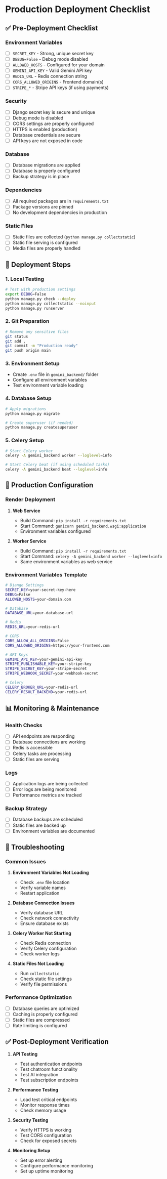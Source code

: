 # Production Deployment Checklist

## ✅ Pre-Deployment Checklist

### Environment Variables
- [ ] `SECRET_KEY` - Strong, unique secret key
- [ ] `DEBUG=False` - Debug mode disabled
- [ ] `ALLOWED_HOSTS` - Configured for your domain
- [ ] `GEMINI_API_KEY` - Valid Gemini API key
- [ ] `REDIS_URL` - Redis connection string
- [ ] `CORS_ALLOWED_ORIGINS` - Frontend domain(s)
- [ ] `STRIPE_*` - Stripe API keys (if using payments)

### Security
- [ ] Django secret key is secure and unique
- [ ] Debug mode is disabled
- [ ] CORS settings are properly configured
- [ ] HTTPS is enabled (production)
- [ ] Database credentials are secure
- [ ] API keys are not exposed in code

### Database
- [ ] Database migrations are applied
- [ ] Database is properly configured
- [ ] Backup strategy is in place

### Dependencies
- [ ] All required packages are in `requirements.txt`
- [ ] Package versions are pinned
- [ ] No development dependencies in production

### Static Files
- [ ] Static files are collected (`python manage.py collectstatic`)
- [ ] Static file serving is configured
- [ ] Media files are properly handled

## 🚀 Deployment Steps

### 1. Local Testing
```bash
# Test with production settings
export DEBUG=False
python manage.py check --deploy
python manage.py collectstatic --noinput
python manage.py runserver
```

### 2. Git Preparation
```bash
# Remove any sensitive files
git status
git add .
git commit -m "Production ready"
git push origin main
```

### 3. Environment Setup
- Create `.env` file in `gemini_backend/` folder
- Configure all environment variables
- Test environment variable loading

### 4. Database Setup
```bash
# Apply migrations
python manage.py migrate

# Create superuser (if needed)
python manage.py createsuperuser
```

### 5. Celery Setup
```bash
# Start Celery worker
celery -A gemini_backend worker --loglevel=info

# Start Celery beat (if using scheduled tasks)
celery -A gemini_backend beat --loglevel=info
```

## 🔧 Production Configuration

### Render Deployment
1. **Web Service**
   - Build Command: `pip install -r requirements.txt`
   - Start Command: `gunicorn gemini_backend.wsgi:application`
   - Environment variables configured

2. **Worker Service**
   - Build Command: `pip install -r requirements.txt`
   - Start Command: `celery -A gemini_backend worker --loglevel=info`
   - Same environment variables as web service

### Environment Variables Template
```bash
# Django Settings
SECRET_KEY=your-secret-key-here
DEBUG=False
ALLOWED_HOSTS=your-domain.com

# Database
DATABASE_URL=your-database-url

# Redis
REDIS_URL=your-redis-url

# CORS
CORS_ALLOW_ALL_ORIGINS=False
CORS_ALLOWED_ORIGINS=https://your-frontend.com

# API Keys
GEMINI_API_KEY=your-gemini-api-key
STRIPE_PUBLISHABLE_KEY=your-stripe-key
STRIPE_SECRET_KEY=your-stripe-secret
STRIPE_WEBHOOK_SECRET=your-webhook-secret

# Celery
CELERY_BROKER_URL=your-redis-url
CELERY_RESULT_BACKEND=your-redis-url
```

## 📊 Monitoring & Maintenance

### Health Checks
- [ ] API endpoints are responding
- [ ] Database connections are working
- [ ] Redis is accessible
- [ ] Celery tasks are processing
- [ ] Static files are serving

### Logs
- [ ] Application logs are being collected
- [ ] Error logs are being monitored
- [ ] Performance metrics are tracked

### Backup Strategy
- [ ] Database backups are scheduled
- [ ] Static files are backed up
- [ ] Environment variables are documented

## 🚨 Troubleshooting

### Common Issues
1. **Environment Variables Not Loading**
   - Check `.env` file location
   - Verify variable names
   - Restart application

2. **Database Connection Issues**
   - Verify database URL
   - Check network connectivity
   - Ensure database exists

3. **Celery Worker Not Starting**
   - Check Redis connection
   - Verify Celery configuration
   - Check worker logs

4. **Static Files Not Loading**
   - Run `collectstatic`
   - Check static file settings
   - Verify file permissions

### Performance Optimization
- [ ] Database queries are optimized
- [ ] Caching is properly configured
- [ ] Static files are compressed
- [ ] Rate limiting is configured

## ✅ Post-Deployment Verification

1. **API Testing**
   - Test authentication endpoints
   - Test chatroom functionality
   - Test AI integration
   - Test subscription endpoints

2. **Performance Testing**
   - Load test critical endpoints
   - Monitor response times
   - Check memory usage

3. **Security Testing**
   - Verify HTTPS is working
   - Test CORS configuration
   - Check for exposed secrets

4. **Monitoring Setup**
   - Set up error alerting
   - Configure performance monitoring
   - Set up uptime monitoring 